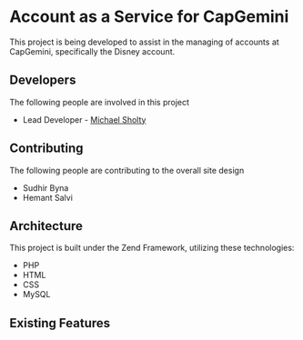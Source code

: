 Account as a Service for CapGemini
===============

This project is being developed to assist in the managing of accounts at CapGemini, specifically the Disney account.

Developers
-------

The following people are involved in this project

* Lead Developer - [Michael Sholty](http://github.com/msholty)

Contributing
------------

The following people are contributing to the overall site design

* Sudhir Byna
* Hemant Salvi

Architecture
------------

This project is built under the Zend Framework, utilizing these technologies:

* PHP
* HTML
* CSS
* MySQL


Existing Features
------------
